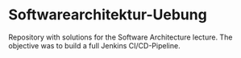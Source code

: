 # Softwarearchitektur-Uebung

Repository with solutions for the Software Architecture lecture. The objective was to build a full Jenkins CI/CD-Pipeline.
